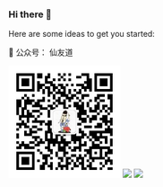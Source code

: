 ### Hi there 👋

<!--
**Awrrays/Awrrays** is a ✨ _special_ ✨ repository because its `README.md` (this file) appears on your GitHub profile.

Here are some ideas to get you started:

- 🔭 I’m currently working on ...
- 🌱 I’m currently learning ...
- 👯 I’m looking to collaborate on ...
- 🤔 I’m looking for help with ...
- 💬 Ask me about ...
- 📫 How to reach me: ...
- 😄 Pronouns: ...
- ⚡ Fun fact: ...
-->

Here are some ideas to get you started:

🌱 公众号： 仙友道

<img src="https://github.com/Awrrays/Awrrays/blob/main/qr.jpg" width="200">

<img src="https://github-readme-stats.vercel.app/api?username=Awrrays&show_icons=true&theme=radical" width="380">

<img src="https://profile-counter.glitch.me/Awrrays/count.svg" width="200">
